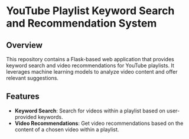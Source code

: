 # YouTube Playlist Keyword Search and Recommendation System

## Overview

This repository contains a Flask-based web application that provides keyword search and video recommendations for YouTube playlists. It leverages machine learning models to analyze video content and offer relevant suggestions.

## Features

- **Keyword Search**: Search for videos within a playlist based on user-provided keywords.
- **Video Recommendations**: Get video recommendations based on the content of a chosen video within a playlist.

